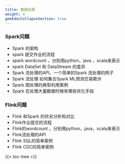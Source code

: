 ```yaml
---
title: 数据处理
weight: 4
geekdocCollapseSection: true
---
```


### Spark问题
- Spark 的架构
- spark 提交作业的流程
- spark wordcount ，分别用python，java ，scala来表示
- spark DataSet 和 DataStream 的差异
- Spark 流处理的API，一个简单的Spark 流处理的例子
- Spark 流处理 如何集合Spark ML预测交易欺诈
- Spark 图处理的典型利用案例
- Spark 在处理大量数据时候有哪些优化手段

### Flink问题
- Flink 和Spark 的优劣分析和对比
- Flink作业提交的流程
- Flink的wordcount ，分别用python，java，scala来表示
- Flink流处理的API
- Flink SQL的简单案例
- Flink CDC的简单案例

{{< toc-tree >}}
